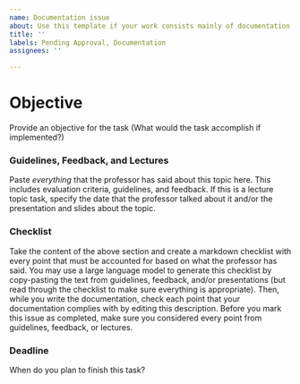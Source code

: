 ```yaml
---
name: Documentation issue
about: Use this template if your work consists mainly of documentation.
title: ''
labels: Pending Approval, Documentation
assignees: ''

---
```


# Objective
Provide an objective for the task (What would the task accomplish if implemented?)

### Guidelines, Feedback, and Lectures
Paste *everything* that the professor has said about this topic here. This includes evaluation criteria, guidelines, and feedback. If this is a lecture topic task, specify the date that the professor talked about it and/or the presentation and slides about the topic.

### Checklist
Take the content of the above section and create a markdown checklist with every point that must be accounted for based on what the professor has said. You may use a large language model to generate this checklist by copy-pasting the text from guidelines, feedback, and/or presentations (but read through the checklist to make sure everything is appropriate). Then, while you write the documentation, check each point that your documentation complies with by editing this description. Before you mark this issue as completed, make sure you considered every point from guidelines, feedback, or lectures.

### Deadline
When do you plan to finish this task?
